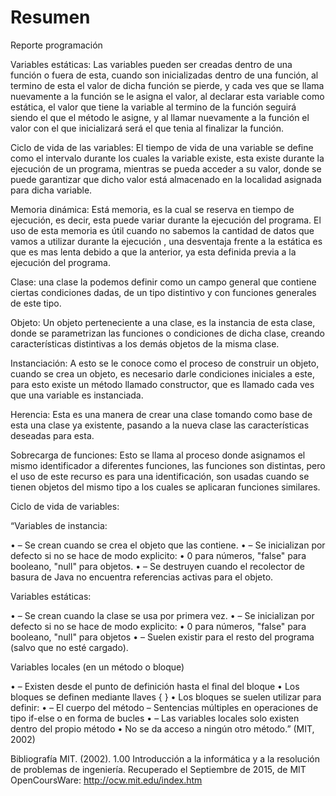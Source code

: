 # Resumen

Reporte programación
 
Variables estáticas: Las variables pueden ser creadas dentro de una función o fuera de esta, cuando son inicializadas dentro de una función, al termino de esta el valor de dicha función se pierde, y cada ves que se llama nuevamente a la función se le asigna el valor, al declarar esta variable como estática, el valor que tiene la variable al termino de la función seguirá siendo el que el método le asigne, y al llamar nuevamente a la función el valor con el que inicializará será el que tenia al finalizar la función.

Ciclo de vida de las variables: El tiempo de vida de una variable se define como el intervalo durante los cuales la variable existe, esta existe durante la ejecución de un programa, mientras se pueda acceder a su valor, donde se puede garantizar que dicho valor está almacenado en la localidad asignada para dicha variable.

Memoria dinámica: Está memoria, es la cual se reserva en tiempo de ejecución, es decir, esta puede variar durante la ejecución del programa. El uso de esta memoria es útil cuando no sabemos la cantidad de datos que vamos a utilizar durante la ejecución , una desventaja frente a la estática es que es mas lenta debido a que la anterior, ya esta definida previa a la ejecución del programa.

Clase: una clase la podemos definir como un campo general que contiene ciertas condiciones dadas, de un tipo distintivo y con funciones generales de este tipo.

Objeto: Un objeto perteneciente a una clase, es la instancia de esta clase, donde se parametrizan las funciones o condiciones de dicha clase, creando características distintivas a los demás objetos de la misma clase.

Instanciación: A esto se le conoce como el proceso de construir un objeto, cuando se crea un objeto, es necesario darle condiciones iniciales a este, para esto existe un método llamado constructor, que es llamado cada ves que una variable es instanciada.

Herencia: Esta es una manera de crear una clase tomando como base de esta una clase ya existente, pasando a la nueva clase las características deseadas para esta.

Sobrecarga de funciones: Esto se llama al proceso donde asignamos el mismo identificador a diferentes funciones, las funciones son distintas, pero el uso de este recurso es para una identificación, son usadas cuando se tienen objetos del mismo tipo a los cuales se aplicaran funciones similares.

Ciclo de vida de variables:

“Variables de instancia:

•	–  Se crean cuando se crea el objeto que las contiene. 
•	–  Se inicializan por defecto si no se hace de modo explicito: • 0 para números, "false" para booleano, "null" para objetos. 
•	–  Se destruyen cuando el recolector de basura de Java no encuentra referencias activas para el objeto. 

Variables estáticas: 

•	– Se crean cuando la clase se usa por primera vez. 
•	– Se inicializan por defecto si no se hace de modo explicito: • 0 para números, "false" para booleano, "null" para objetos 
•	– Suelen existir para el resto del programa (salvo que no esté cargado).

Variables locales (en un método o bloque) 

•	– Existen desde el punto de definición hasta el final del bloque • Los bloques se definen mediante llaves { }
• Los bloques se suelen utilizar para definir: 
•	– El cuerpo del método
– Sentencias múltiples en operaciones de tipo if-else o en forma de bucles 
•	– Las variables locales solo existen dentro del propio método • No se da acceso a ningún otro método.” (MIT, 2002)

Bibliografía
MIT. (2002). 1.00 Introducción a la informática y a la resolución de problemas de ingeniería. Recuperado el Septiembre de 2015, de MIT OpenCoursWare: http://ocw.mit.edu/index.htm

